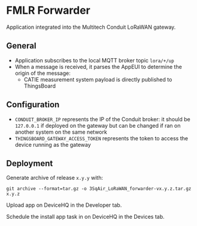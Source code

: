 # FMLR Forwarder

Application integrated into the Multitech Conduit LoRaWAN gateway.

## General

- Application subscribes to the local MQTT broker topic `lora/+/up`
- When a message is received, it parses the AppEUI to determine the origin of
  the message:
    - CATIE measurement system payload is directly published to ThingsBoard

## Configuration

- `CONDUIT_BROKER_IP` represents the IP of the Conduit broker: it should be
  `127.0.0.1` if deployed on the gateway but can be changed if ran on another
  system on the same network
- `THINGSBOARD_GATEWAY_ACCESS_TOKEN` represents the token to access the device running as the gateway

## Deployment

Generate archive of release `x.y.y` with:
```shell
git archive --format=tar.gz -o 3SqAir_LoRaWAN_forwarder-vx.y.z.tar.gz x.y.z
```

Upload app on DeviceHQ in the Developer tab.

Schedule the install app task in on DeviceHQ in the Devices tab.
